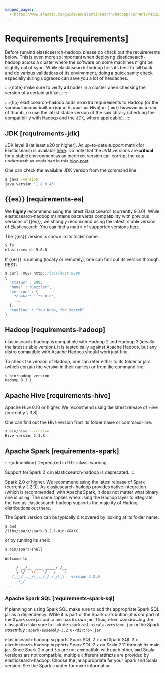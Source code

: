 ```yaml
---
mapped_pages:
  - https://www.elastic.co/guide/en/elasticsearch/hadoop/current/requirements.html
---
```


# Requirements [requirements]

Before running elasticsearch-hadoop, please do check out the requirements below. This is even more so important when deploying elasticsearch-hadoop across a cluster where the software on some machines might be slightly out of sync. While elasticsearch-hadoop tries its best to fall back and do various validations of its environment, doing a quick sanity check especially during upgrades can save you a lot of headaches.

::::{note}
make sure to verify **all** nodes in a cluster when checking the version of a certain artifact.
::::


::::{tip}
elasticsearch-hadoop adds no extra requirements to Hadoop (or the various libraries built on top of it, such as Hive) or {{es}} however as a rule of thumb, do use the latest stable version of the said library (checking the compatibility with Hadoop and the JDK, where applicable).
::::


## JDK [requirements-jdk]

JDK level 8 (at least u20 or higher). An up-to-date support matrix for Elasticsearch is available [here](https://www.elastic.co/subscriptions/matrix). Do note that the JVM versions are **critical** for a stable environment as an incorrect version can corrupt the data underneath as explained in this [blog post](http://www.elastic.co/blog/java-1-7u55-safe-use-elasticsearch-lucene/).

One can check the available JDK version from the command line:

```bash
$ java -version
java version "1.8.0_45"
```


## {{es}} [requirements-es]

We **highly** recommend using the latest Elasticsearch (currently 9.0.0). While elasticsearch-hadoop maintains backwards compatibility with previous versions of {{es}}, we strongly recommend using the latest, stable version of Elasticsearch. You can find a matrix of supported versions [here](https://www.elastic.co/support/matrix#matrix_compatibility).

The {{es}} version is shown in its folder name:

```bash
$ ls
elasticsearch-9.0.0
```

If {{es}} is running (locally or remotely), one can find out its version through REST:

```js
$ curl -XGET http://localhost:9200
{
  "status" : 200,
  "name" : "Dazzler",
  "version" : {
    "number" : "9.0.0",
    ...
  },
  "tagline" : "You Know, for Search"
}
```


## Hadoop [requirements-hadoop]

elasticsearch-hadoop is compatible with Hadoop 2 and Hadoop 3 (ideally the latest stable version). It is tested daily against Apache Hadoop, but any distro compatible with Apache Hadoop should work just fine.

To check the version of Hadoop, one can refer either to its folder or jars (which contain the version in their names) or from the command line:

```bash
$ bin/hadoop version
Hadoop 3.3.1
```


## Apache Hive [requirements-hive]

Apache Hive 0.10 or higher. We recommend using the latest release of Hive (currently 2.3.8).

One can find out the Hive version from its folder name or command-line:

```bash
$ bin/hive --version
Hive version 2.3.8
```


## Apache Spark [requirements-spark]

::::{admonition} Deprecated in 9.0.
:class: warning

Support for Spark 2.x in elasticsearch-hadoop is deprecated.
::::


Spark 2.0 or higher. We recommend using the latest release of Spark (currently 3.2.0). As elasticsearch-hadoop provides native integration (which is recommended) with Apache Spark, it does not matter what binary one is using. The same applies when using the Hadoop layer to integrate the two as elasticsearch-hadoop supports the majority of Hadoop distributions out there.

The Spark version can be typically discovered by looking at its folder name:

```bash
$ pwd
/libs/spark/spark-3.2.0-bin-XXXXX
```

or by running its shell:

```bash
$ bin/spark-shell
...
Welcome to
      ____              __
     / __/__  ___ _____/ /__
    _\ \/ _ \/ _ `/ __/  '_/
   /___/ .__/\_,_/_/ /_/\_\   version 3.2.0
      /_/
...
```

### Apache Spark SQL [requirements-spark-sql]

If planning on using Spark SQL make sure to add the appropriate Spark SQL jar as a dependency. While it is part of the Spark distribution, it is *not* part of the Spark core jar but rather has its own jar. Thus, when constructing the classpath make sure to include `spark-sql-<scala-version>.jar` or the Spark *assembly* : `spark-assembly-3.2.0-<distro>.jar`

elasticsearch-hadoop supports Spark SQL 2.x and Spark SQL 3.x. elasticsearch-hadoop supports Spark SQL 2.x on Scala 2.11 through its main jar. Since Spark 2.x and 3.x are not compatible with each other, and Scala versions are not compatible, multiple different artifacts are provided by elasticsearch-hadoop. Choose the jar appropriate for your Spark and Scala version. See the Spark chapter for more information.



